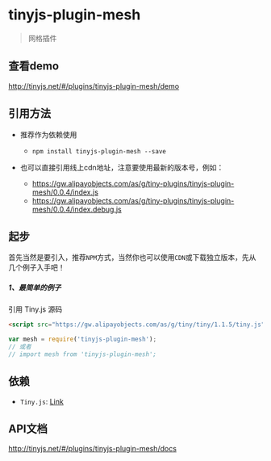 # tinyjs-plugin-mesh

> 网格插件

## 查看demo

http://tinyjs.net/#/plugins/tinyjs-plugin-mesh/demo

## 引用方法

- 推荐作为依赖使用

  - `npm install tinyjs-plugin-mesh --save`

- 也可以直接引用线上cdn地址，注意要使用最新的版本号，例如：

  - https://gw.alipayobjects.com/as/g/tiny-plugins/tinyjs-plugin-mesh/0.0.4/index.js
  - https://gw.alipayobjects.com/as/g/tiny-plugins/tinyjs-plugin-mesh/0.0.4/index.debug.js

## 起步
首先当然是要引入，推荐`NPM`方式，当然你也可以使用`CDN`或下载独立版本，先从几个例子入手吧！

##### 1、最简单的例子

引用 Tiny.js 源码
``` html
<script src="https://gw.alipayobjects.com/as/g/tiny/tiny/1.1.5/tiny.js"></script>
```
``` js
var mesh = require('tinyjs-plugin-mesh');
// 或者
// import mesh from 'tinyjs-plugin-mesh';
```

## 依赖
- `Tiny.js`: [Link](http://tinyjs.net/#/docs/api)

## API文档

http://tinyjs.net/#/plugins/tinyjs-plugin-mesh/docs
